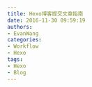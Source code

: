 ```yaml
---
title: Hexo博客提交文章指南
date: 2016-11-30 09:59:19
authors:
- EvanWang
categories:
- Workflow
- Hexo
tags:
- Hexo
- Blog
---
```


